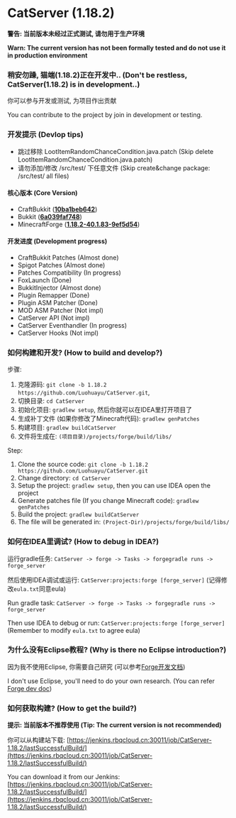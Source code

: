 # CatServer (1.18.2)

**警告: 当前版本未经过正式测试, 请勿用于生产环境**

**Warn: The current version has not been formally tested and do not use it in production environment**

### 稍安勿躁, 猫端(1.18.2)正在开发中.. (Don't be restless, CatServer(1.18.2) is in development..)
你可以参与开发或测试, 为项目作出贡献

You can contribute to the project by join in development or testing.

### 开发提示 (Devlop tips)
- 跳过移除 LootItemRandomChanceCondition.java.patch (Skip delete LootItemRandomChanceCondition.java.patch)
- 请勿添加/修改 /src/test/ 下任意文件 (Skip create&change package: /src/test/ all files)

#### 核心版本 (Core Version)
- CraftBukkit ([**10ba1beb642**](https://hub.spigotmc.org/stash/projects/SPIGOT/repos/craftbukkit/commits/10ba1beb64286206f4edc8d4b44c6472639d044e))
- Bukkit ([**6a039faf748**](https://hub.spigotmc.org/stash/projects/SPIGOT/repos/bukkit/commits/6a039faf7488beba29527a112404cbab84d0cbd3))
- MinecraftForge ([**1.18.2-40.1.83-9ef5d54**](https://github.com/MinecraftForge/MinecraftForge/commit/9ef5d545f83b46cbae094eb2c92289792d4a32df))

#### 开发进度 (Development progress)
- CraftBukkit Patches (Almost done)
- Spigot Patches (Almost done)
- Patches Compatibility (In progress)
- FoxLaunch (Done)
- BukkitInjector (Almost done)
- Plugin Remapper (Done)
- Plugin ASM Patcher (Done)
- MOD ASM Patcher (Not impl)
- CatServer API (Not impl)
- CatServer Eventhandler (In progress)
- CatServer Hooks (Not impl)

### 如何构建和开发? (How to build and develop?)
步骤:

1. 克隆源码: `git clone -b 1.18.2 https://github.com/Luohuayu/CatServer.git`,
2. 切换目录: `cd CatServer`
3. 初始化项目: `gradlew setup`, 然后你就可以在IDEA里打开项目了
4. 生成补丁文件 (如果你修改了Minecraft代码): `gradlew genPatches`
5. 构建项目: `gradlew buildCatServer`
6. 文件将生成在: `(项目目录)/projects/forge/build/libs/`

Step:

1. Clone the source code: `git clone -b 1.18.2 https://github.com/Luohuayu/CatServer.git`
2. Change directory: `cd CatServer`
3. Setup the project: `gradlew setup`, then you can use IDEA open the project
4. Generate patches file (If you change Minecraft code): `gradlew genPatches`
5. Build the project: `gradlew buildCatServer`
6. The file will be generated in: `(Project-Dir)/projects/forge/build/libs/`

### 如何在IDEA里调试? (How to debug in IDEA?)
运行gradle任务: `CatServer -> forge -> Tasks -> forgegradle runs -> forge_server`

然后使用IDEA调试或运行: `CatServer:projects:forge [forge_server]` (记得修改`eula.txt`同意eula)

Run gradle task: `CatServer -> forge -> Tasks -> forgegradle runs -> forge_server`

Then use IDEA to debug or run:  `CatServer:projects:forge [forge_server]` (Remember to modify `eula.txt` to agree eula)

### 为什么没有Eclipse教程? (Why is there no Eclipse introduction?)
因为我不使用Eclipse, 你需要自己研究 (可以参考[Forge开发文档](https://mcforge.readthedocs.io/en/latest/forgedev/))

I don't use Eclipse, you'll need to do your own research. (You can refer [Forge dev doc](https://mcforge.readthedocs.io/en/latest/forgedev/))

### 如何获取构建? (How to get the build?)
**提示: 当前版本不推荐使用 (Tip: The current version is not recommended)**

你可以从构建站下载: [https://jenkins.rbqcloud.cn:30011/job/CatServer-1.18.2/lastSuccessfulBuild/](https://jenkins.rbqcloud.cn:30011/job/CatServer-1.18.2/lastSuccessfulBuild/)

You can download it from our Jenkins: [https://jenkins.rbqcloud.cn:30011/job/CatServer-1.18.2/lastSuccessfulBuild/](https://jenkins.rbqcloud.cn:30011/job/CatServer-1.18.2/lastSuccessfulBuild/)
